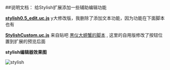 ##说明文档：
给Stylish扩展添加一些辅助编辑功能


**[stylish0.5_edit.uc.js](https://github.com/defpt/userChromeJs/blob/master/Stylish/stylish0.5_edit.uc.js)** y大修改版，我删除了添加文本功能，因为功能在下面脚本也有

**[StylishCustom.uc.js](https://github.com/defpt/userChromeJs/blob/master/Stylish/StylishCustom.uc.js)** 来自贴吧 [黒仪大螃蟹的脚本](http://tieba.baidu.com/p/2541544018?pn=1) , 这里的自用版修改了按钮位置到扩展的预览后面

**stylish编辑器效果图**

![stylish](https://github.com/defpt/userChromeJs/blob/master/Stylish/stylish.png?raw=true)

